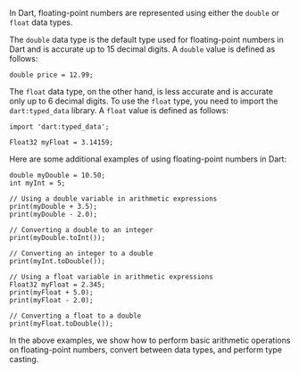 In Dart, floating-point numbers are represented using either the `double` or `float` data types. 

The `double` data type is the default type used for floating-point numbers in Dart and is accurate up to 15 decimal digits. A `double` value is defined as follows:

```
double price = 12.99;
```

The `float` data type, on the other hand, is less accurate and is accurate only up to 6 decimal digits. To use the `float` type, you need to import the `dart:typed_data` library. A `float` value is defined as follows:

```
import 'dart:typed_data';

Float32 myFloat = 3.14159;
```

Here are some additional examples of using floating-point numbers in Dart:

```
double myDouble = 10.50;
int myInt = 5;

// Using a double variable in arithmetic expressions
print(myDouble + 3.5);
print(myDouble - 2.0);

// Converting a double to an integer
print(myDouble.toInt());

// Converting an integer to a double
print(myInt.toDouble());

// Using a float variable in arithmetic expressions
Float32 myFloat = 2.345;
print(myFloat + 5.0);
print(myFloat - 2.0);

// Converting a float to a double
print(myFloat.toDouble());
``` 

In the above examples, we show how to perform basic arithmetic operations on floating-point numbers, convert between data types, and perform type casting.